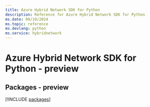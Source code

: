 ```yaml
---
title: Azure Hybrid Network SDK for Python
description: Reference for Azure Hybrid Network SDK for Python
ms.date: 09/10/2024
ms.topic: reference
ms.devlang: python
ms.service: hybridnetwork
---
```

# Azure Hybrid Network SDK for Python - preview
## Packages - preview
[!INCLUDE [packages](hybrid-network-index.md)]